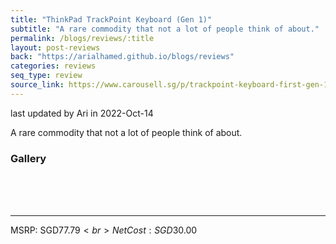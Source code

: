 ```yaml
---
title: "ThinkPad TrackPoint Keyboard (Gen 1)"
subtitle: "A rare commodity that not a lot of people think of about."
permalink: /blogs/reviews/:title
layout: post-reviews
back: "https://arialhamed.github.io/blogs/reviews"
categories: reviews
seq_type: review
source_link: https://www.carousell.sg/p/trackpoint-keyboard-first-gen-1167766553/
---
```


<span class="timestamp">last updated by Ari in 2022-Oct-14</span>

A rare commodity that not a lot of people think of about. 

### Gallery

<br><br><br><hr>
MSRP: SGD$77.79<br>
Net Cost: SGD$30.00